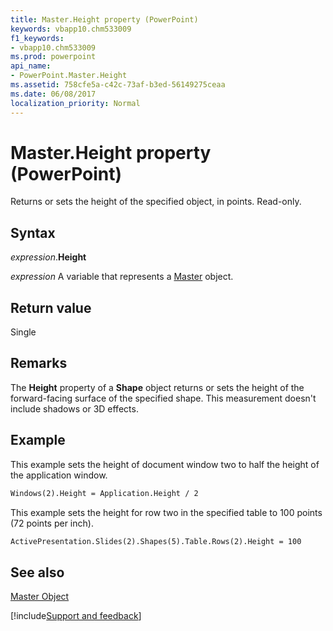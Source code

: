 ```yaml
---
title: Master.Height property (PowerPoint)
keywords: vbapp10.chm533009
f1_keywords:
- vbapp10.chm533009
ms.prod: powerpoint
api_name:
- PowerPoint.Master.Height
ms.assetid: 758cfe5a-c42c-73af-b3ed-56149275ceaa
ms.date: 06/08/2017
localization_priority: Normal
---
```



# Master.Height property (PowerPoint)

Returns or sets the height of the specified object, in points. Read-only.


## Syntax

_expression_.**Height**

_expression_ A variable that represents a [Master](PowerPoint.Master.md) object.


## Return value

Single


## Remarks

The  **Height** property of a **Shape** object returns or sets the height of the forward-facing surface of the specified shape. This measurement doesn't include shadows or 3D effects.


## Example

This example sets the height of document window two to half the height of the application window.


```vb
Windows(2).Height = Application.Height / 2
```

This example sets the height for row two in the specified table to 100 points (72 points per inch).




```vb
ActivePresentation.Slides(2).Shapes(5).Table.Rows(2).Height = 100
```


## See also


[Master Object](PowerPoint.Master.md)

[!include[Support and feedback](~/includes/feedback-boilerplate.md)]